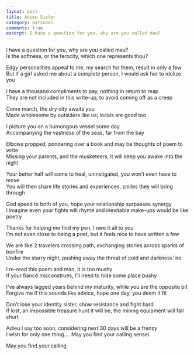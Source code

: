 ```yaml
---
layout: post
title: Adieu Sister
category: personal
comments: true
excerpt: I have a question for you, why are you called mau?
---
```


I have a question for you, why are you called mau?  
Is the softness, or the ferocity, which one represents thou?


Edgy personalities appeal to me, my search for them, result in only a few  
But if a girl asked me about a complete person, I would ask her to idolize you


I have a thousand compliments to pay, nothing in return to reap  
They are not included in this write-up, to avoid coming off as a creep


Come march, the dry city awaits you  
Made wholesome by outsiders like us; locals are good too


I picture you on a humongous vessel some day  
Accompanying the vastness of the seas, far from the bay


Elbows propped, pondering over a book and may be thoughts of poem to write  
Missing your parents, and the musketeers, it will keep you awake into the night


Your better half will come to heal, uninstigated, you won’t even have to move  
You will then share life stories and experiences, smiles they will bring through


God speed to both of you, hope your relationship surpasses synergy  
I imagine even your fights will rhyme and inevitable make-ups would be like poetry


Thanks for helping me find my pen, I owe it all to you  
I’m not even close to being a poet, but it feels nice to have written a few


We are like 2 travelers crossing path, exchanging stories across sparks of bonfire  
Under the starry night, pushing away the threat of cold and darkness’ ire


I re-read this poem and man, it is too mushy  
If your fiancé misconstrues, I’ll need to hide some place bushy


I've always lagged years behind my maturity, while you are the opposite bit  
Forgive me if this sounds like advice, hope one day, you deem it fit


Don’t lose your identity sister, show resistance and fight hard  
If lost, an impossible treasure hunt it will be, the mining equipment will fall short


Adieu I say too soon, considering next 30 days will be a frenzy  
I wish for only one thing…. May you find your calling sensei


May.you.find.your.calling